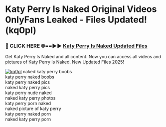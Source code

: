 # Katy Perry Is Naked Original Videos 0nlyFans Leaked - Files Updated! (kq0pl)

<h3>🔴 CLICK HERE 🌐==►► <a href="https://tinyurl.com/yckcrads" rel="nofollow">Katy Perry Is Naked Updated Files</a></h3>

Get Katy Perry Is Naked and all content. Now you can access all videos and pictures of Katy Perry Is Naked. New Updated Files 2025!

[![kq0pl](https://i.imgur.com/hpKpOFt.gif)](https://tinyurl.com/yckcrads)
naked katy perry boobs<br>
katy perry naked boobs<br>
katy perry naked pics<br>
naked katy perry pics<br>
katy perry nude naked<br>
naked katy perry photos<br>
katy perry porn naked<br>
naked picture of katy perry<br>
katy perry naked porn<br>
naked katy perry porn